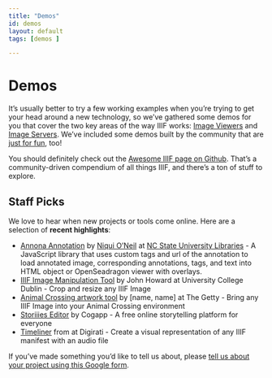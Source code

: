 ```yaml
---
title: "Demos"
id: demos
layout: default
tags: [demos ]

---
```


# Demos

It’s usually better to try a few working examples when you’re trying to get your head around a new technology, so we’ve gathered some demos for you that cover the two key areas of the way IIIF works: <span style="text-decoration:underline;">Image Viewers</span> and <span style="text-decoration:underline;">Image Servers</span>.  We’ve included some demos built by the community that are <span style="text-decoration:underline;">just for fun</span>, too!

You should definitely check out the <span style="text-decoration:underline;">Awesome IIIF page on Github</span>. That’s a community-driven compendium of all things IIIF, and there’s a ton of stuff to explore.


## Staff Picks

We love to hear when new projects or tools come online. Here are a selection of **recent highlights**:



*   [Annona Annotation](https://ncsu-libraries.github.io/annona/) by [Niqui O’Neil](https://www.lib.ncsu.edu/staff/doneill) at  [NC State University Libraries](https://www.lib.ncsu.edu/) - A JavaScript library that uses custom tags and url of the annotation to load annotated image, corresponding annotations, tags, and text into HTML object or OpenSeadragon viewer with overlays.
*   [IIIF Image Manipulation Tool](https://jbhoward-dublin.github.io/IIIF-imageManipulation/index.html?imageID=https://iiif.ucd.ie/loris/ivrla:10408) by John Howard at University College Dublin - Crop and resize any IIIF Image
*   [Animal Crossing artwork tool](https://experiments.getty.edu/ac-art-generator) by [name, name] at The Getty - Bring any IIIF Image into your Animal Crossing environment
*   [Storiiies Editor](https://storiiies-editor.cogapp.com/) by Cogapp - A free online storytelling platform for everyone
*   [Timeliner](https://iiif-timeliner.netlify.app/) from at Digirati - Create a visual representation of any IIIF manifest with an audio file

If you’ve made something you’d like to tell us about, please [tell us about your project using this Google form](https://goo.gl/forms/cVMR0UgfxDYZsoCN2).
